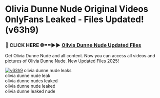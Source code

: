 # Olivia Dunne Nude Original Videos 0nlyFans Leaked - Files Updated! (v63h9)

<h3>🔴 CLICK HERE 🌐==►► <a href="https://tinyurl.com/yrmya6cz" rel="nofollow">Olivia Dunne Nude Updated Files</a></h3>

Get Olivia Dunne Nude and all content. Now you can access all videos and pictures of Olivia Dunne Nude. New Updated Files 2025!

[![v63h9](https://i.imgur.com/FMdXYCs.gif)](https://tinyurl.com/yrmya6cz)
olivia dunne nude leaks<br>
olivia dunne nude leak<br>
olivia dunne nudes leaked<br>
olivia dunne nude leaked<br>
olivia dunne leaked nude